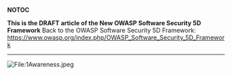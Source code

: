 __NOTOC__

**This is the DRAFT article of the New OWASP Software Security 5D
Framework**
Back to the OWASP Software Security 5D Framework:
<https://www.owasp.org/index.php/OWASP_Software_Security_5D_Framework>

-----



![<File:1Awareness.jpeg>](1Awareness.jpeg "File:1Awareness.jpeg")